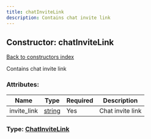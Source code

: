 ```yaml
---
title: chatInviteLink
description: Contains chat invite link
---
```

## Constructor: chatInviteLink  
[Back to constructors index](index.md)



Contains chat invite link

### Attributes:

| Name     |    Type       | Required | Description |
|----------|---------------|----------|-------------|
|invite\_link|[string](../types/string.md) | Yes|Chat invite link|



### Type: [ChatInviteLink](../types/ChatInviteLink.md)


